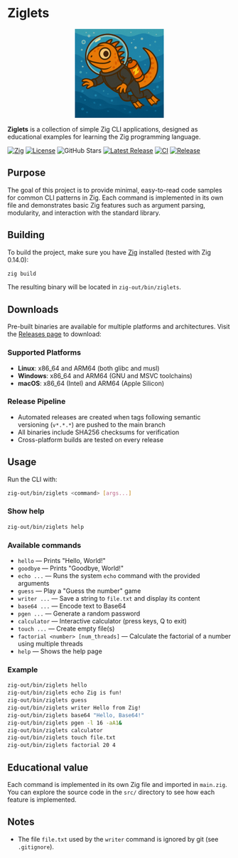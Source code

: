 # Ziglets

<div align="center">
    <img src="img/zero.png" alt="Ziglets Logo" width="200"/>
</div>

**Ziglets** is a collection of simple Zig CLI applications, designed as educational examples for learning the Zig programming language.

[![Zig](https://img.shields.io/badge/Zig-0.14.0-orange.svg)](https://ziglang.org/download/)
[![License](https://img.shields.io/badge/GPL-3.0-blue.svg)](https://opensource.org/licenses/GPL-3.0)
![GitHub Stars](https://img.shields.io/github/stars/fulgidus/ziglets.svg?style=social)
[![Latest Release](https://img.shields.io/github/v/release/fulgidus/ziglets)](https://github.com/fulgidus/ziglets/releases/latest)
[![CI](https://github.com/fulgidus/ziglets/workflows/CI/badge.svg)](https://github.com/fulgidus/ziglets/actions/workflows/ci.yml)
[![Release](https://github.com/fulgidus/ziglets/workflows/Release/badge.svg)](https://github.com/fulgidus/ziglets/actions/workflows/release.yml)

## Purpose

The goal of this project is to provide minimal, easy-to-read code samples for common CLI patterns in Zig. Each command is implemented in its own file and demonstrates basic Zig features such as argument parsing, modularity, and interaction with the standard library.

## Building

To build the project, make sure you have [Zig](https://ziglang.org/download/) installed (tested with Zig 0.14.0):

```sh
zig build
```

The resulting binary will be located in `zig-out/bin/ziglets`.

## Downloads

Pre-built binaries are available for multiple platforms and architectures. Visit the [Releases page](https://github.com/fulgidus/ziglets/releases/latest) to download:

### Supported Platforms
- **Linux**: x86_64 and ARM64 (both glibc and musl)
- **Windows**: x86_64 and ARM64 (GNU and MSVC toolchains)
- **macOS**: x86_64 (Intel) and ARM64 (Apple Silicon)

### Release Pipeline
- Automated releases are created when tags following semantic versioning (`v*.*.*`) are pushed to the main branch
- All binaries include SHA256 checksums for verification
- Cross-platform builds are tested on every release

## Usage

Run the CLI with:

```sh
zig-out/bin/ziglets <command> [args...]
```

### Show help

```sh
zig-out/bin/ziglets help
```

### Available commands

- `hello` &mdash; Prints "Hello, World!"
- `goodbye` &mdash; Prints "Goodbye, World!"
- `echo ...` &mdash; Runs the system `echo` command with the provided arguments
- `guess` &mdash; Play a "Guess the number" game
- `writer ...` &mdash; Save a string to `file.txt` and display its content
- `base64 ...` &mdash; Encode text to Base64
- `pgen ...` &mdash; Generate a random password
- `calculator` &mdash; Interactive calculator (press keys, Q to exit)
- `touch ...` &mdash; Create empty file(s)
- `factorial <number> [num_threads]` &mdash; Calculate the factorial of a number using multiple threads
- `help` &mdash; Shows the help page

### Example

```sh
zig-out/bin/ziglets hello
zig-out/bin/ziglets echo Zig is fun!
zig-out/bin/ziglets guess
zig-out/bin/ziglets writer Hello from Zig!
zig-out/bin/ziglets base64 "Hello, Base64!"
zig-out/bin/ziglets pgen -l 16 -aA1&
zig-out/bin/ziglets calculator
zig-out/bin/ziglets touch file.txt
zig-out/bin/ziglets factorial 20 4
```

## Educational value

Each command is implemented in its own Zig file and imported in `main.zig`.  
You can explore the source code in the `src/` directory to see how each feature is implemented.

## Notes

- The file `file.txt` used by the `writer` command is ignored by git (see `.gitignore`).

